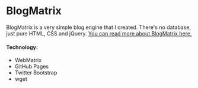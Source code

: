 # BlogMatrix

BlogMatrix is a very simple blog engine that I created. There's no database, just pure HTML, CSS and jQuery. [You can read more about BlogMatrix here.](http://kestrelblackmore.github.io/projects/blogmatrix)

#### Technology:

- WebMatrix
- GitHub Pages
- Twitter Bootstrap
- wget



